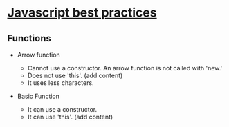 # [Javascript best practices](./Contents.md)
## Functions 

* Arrow function
  * Cannot use a constructor. An arrow function is not called with 'new.'
  * Does not use 'this'. (add content)
  * It uses less characters.

* Basic Function
  * It can use a constructor.
  * It can use 'this'. (add content)
